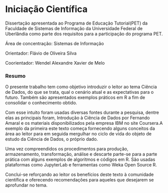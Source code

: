 # Iniciação Científica

Dissertação apresentada ao Programa de Educação Tutorial(PET) da Faculdade de Sistemas de Informação da Universidade Federal de Uberlândia como parte dos requisitos para a participação do programa PET.

Área de concentração: Sistemas de Informação

Orientador: Flávio de Oliveira Silva

Coorientador: Wendel Alexandre Xavier de Melo

### Resumo

O presente trabalho tem como objetivo introduzir o leitor ao tema Ciência de Dados, do que se trata, qual o cenário atual e as expectativas para o futuro. Também são apresentados exemplos práticos em R a fim de consolidar o conhecimento obtido.

Com esse intuito foram usadas diversas fontes durante a pesquisa, dentre elas as principais foram, Introdução à Ciência de Dados por Fernando Amaral e os materiais disponibilizados pela empresa IBM no site Coursera.A exemplo da primeira este texto começa fornecendo alguns conceitos da área ao leitor para em seguida mergulhar no ciclo de vida do objeto de estudo da Ciência de Dados, o próprio dado.

Uma vez compreendidos os procedimentos para produção, armazenamento, transformação, análise e descarte parte-se para a parte prática com alguns exemplos de algoritmos e códigos em R. São usadas plataformas como JupyterLab e ferramentas como Weka Open Source R.

Conclui-se reforçando ao leitor os benefícios deste texto à comunidade científica e oferecendo recomendações para aqueles que desejarem se aprofundar no tema.
